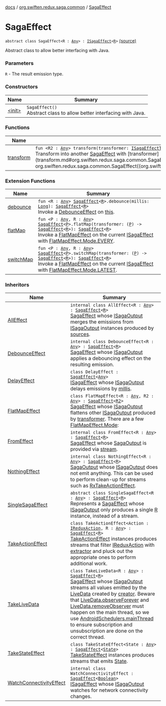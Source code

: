 [docs](../../index.md) / [org.swiften.redux.saga.common](../index.md) / [SagaEffect](./index.md)

# SagaEffect

`abstract class SagaEffect<R : `[`Any`](https://kotlinlang.org/api/latest/jvm/stdlib/kotlin/-any/index.html)`> : `[`ISagaEffect`](../-i-saga-effect.md)`<`[`R`](index.md#R)`>` [(source)](https://github.com/protoman92/KotlinRedux/tree/master/common/common-saga/src/main/kotlin/org/swiften/redux/saga/common/CommonSaga.kt#L103)

Abstract class to allow better interfacing with Java.

### Parameters

`R` - The result emission type.

### Constructors

| Name | Summary |
|---|---|
| [&lt;init&gt;](-init-.md) | `SagaEffect()`<br>Abstract class to allow better interfacing with Java. |

### Functions

| Name | Summary |
|---|---|
| [transform](transform.md) | `fun <R2 : `[`Any`](https://kotlinlang.org/api/latest/jvm/stdlib/kotlin/-any/index.html)`> transform(transformer: `[`ISagaEffectTransformer`](../-i-saga-effect-transformer.md)`<`[`R`](index.md#R)`, `[`R2`](transform.md#R2)`>): `[`SagaEffect`](./index.md)`<`[`R2`](transform.md#R2)`>`<br>Transform into another [SagaEffect](./index.md) with [transformer](transform.md#org.swiften.redux.saga.common.SagaEffect$transform(kotlin.Function1((org.swiften.redux.saga.common.SagaEffect((org.swiften.redux.saga.common.SagaEffect.R)), org.swiften.redux.saga.common.SagaEffect((org.swiften.redux.saga.common.SagaEffect.transform.R2)))))/transformer). |

### Extension Functions

| Name | Summary |
|---|---|
| [debounce](../debounce.md) | `fun <R : `[`Any`](https://kotlinlang.org/api/latest/jvm/stdlib/kotlin/-any/index.html)`> `[`SagaEffect`](./index.md)`<`[`R`](../debounce.md#R)`>.debounce(millis: `[`Long`](https://kotlinlang.org/api/latest/jvm/stdlib/kotlin/-long/index.html)`): `[`SagaEffect`](./index.md)`<`[`R`](../debounce.md#R)`>`<br>Invoke a [DebounceEffect](../-debounce-effect/index.md) on [this](../debounce/-this-.md). |
| [flatMap](../flat-map.md) | `fun <P : `[`Any`](https://kotlinlang.org/api/latest/jvm/stdlib/kotlin/-any/index.html)`, R : `[`Any`](https://kotlinlang.org/api/latest/jvm/stdlib/kotlin/-any/index.html)`> `[`SagaEffect`](./index.md)`<`[`P`](../flat-map.md#P)`>.flatMap(transformer: (`[`P`](../flat-map.md#P)`) -> `[`SagaEffect`](./index.md)`<`[`R`](../flat-map.md#R)`>): `[`SagaEffect`](./index.md)`<`[`R`](../flat-map.md#R)`>`<br>Invoke a [FlatMapEffect](../-flat-map-effect/index.md) on the current [ISagaEffect](../-i-saga-effect.md) with [FlatMapEffect.Mode.EVERY](../-flat-map-effect/-mode/-e-v-e-r-y.md). |
| [switchMap](../switch-map.md) | `fun <P : `[`Any`](https://kotlinlang.org/api/latest/jvm/stdlib/kotlin/-any/index.html)`, R : `[`Any`](https://kotlinlang.org/api/latest/jvm/stdlib/kotlin/-any/index.html)`> `[`SagaEffect`](./index.md)`<`[`P`](../switch-map.md#P)`>.switchMap(transformer: (`[`P`](../switch-map.md#P)`) -> `[`SagaEffect`](./index.md)`<`[`R`](../switch-map.md#R)`>): `[`SagaEffect`](./index.md)`<`[`R`](../switch-map.md#R)`>`<br>Invoke a [FlatMapEffect](../-flat-map-effect/index.md) on the current [ISagaEffect](../-i-saga-effect.md) with [FlatMapEffect.Mode.LATEST](../-flat-map-effect/-mode/-l-a-t-e-s-t.md). |

### Inheritors

| Name | Summary |
|---|---|
| [AllEffect](../-all-effect/index.md) | `internal class AllEffect<R : `[`Any`](https://kotlinlang.org/api/latest/jvm/stdlib/kotlin/-any/index.html)`> : `[`SagaEffect`](./index.md)`<`[`R`](../-all-effect/index.md#R)`>`<br>[SagaEffect](./index.md) whose [ISagaOutput](../-i-saga-output/index.md) merges the emissions from [ISagaOutput](../-i-saga-output/index.md) instances produced by [sources](../-all-effect/sources.md). |
| [DebounceEffect](../-debounce-effect/index.md) | `internal class DebounceEffect<R : `[`Any`](https://kotlinlang.org/api/latest/jvm/stdlib/kotlin/-any/index.html)`> : `[`SagaEffect`](./index.md)`<`[`R`](../-debounce-effect/index.md#R)`>`<br>[SagaEffect](./index.md) whose [ISagaOutput](../-i-saga-output/index.md) applies a debouncing effect on the resulting emission. |
| [DelayEffect](../-delay-effect/index.md) | `class DelayEffect : `[`SagaEffect`](./index.md)`<`[`Any`](https://kotlinlang.org/api/latest/jvm/stdlib/kotlin/-any/index.html)`>`<br>[ISagaEffect](../-i-saga-effect.md) whose [ISagaOutput](../-i-saga-output/index.md) delays emissions by [millis](../-delay-effect/millis.md). |
| [FlatMapEffect](../-flat-map-effect/index.md) | `class FlatMapEffect<R : `[`Any`](https://kotlinlang.org/api/latest/jvm/stdlib/kotlin/-any/index.html)`, R2 : `[`Any`](https://kotlinlang.org/api/latest/jvm/stdlib/kotlin/-any/index.html)`> : `[`SagaEffect`](./index.md)`<`[`R2`](../-flat-map-effect/index.md#R2)`>`<br>[SagaEffect](./index.md) whose [ISagaOutput](../-i-saga-output/index.md) flattens other [ISagaOutput](../-i-saga-output/index.md) produced by [transformer](../-flat-map-effect/transformer.md). There are a few [FlatMapEffect.Mode](../-flat-map-effect/-mode/index.md): |
| [FromEffect](../-from-effect/index.md) | `internal class FromEffect<R : `[`Any`](https://kotlinlang.org/api/latest/jvm/stdlib/kotlin/-any/index.html)`> : `[`SagaEffect`](./index.md)`<`[`R`](../-from-effect/index.md#R)`>`<br>[SagaEffect](./index.md) whose [SagaOutput](../-saga-output/index.md) is provided via [stream](../-from-effect/stream.md). |
| [NothingEffect](../-nothing-effect/index.md) | `internal class NothingEffect<R : `[`Any`](https://kotlinlang.org/api/latest/jvm/stdlib/kotlin/-any/index.html)`> : `[`SagaEffect`](./index.md)`<`[`R`](../-nothing-effect/index.md#R)`>`<br>[SagaOutput](../-saga-output/index.md) whose [ISagaOutput](../-i-saga-output/index.md) does not emit anything. This can be used to perform clean-up for streams such as [RxTakeActionEffect](#). |
| [SingleSagaEffect](../-single-saga-effect/index.md) | `abstract class SingleSagaEffect<R : `[`Any`](https://kotlinlang.org/api/latest/jvm/stdlib/kotlin/-any/index.html)`> : `[`SagaEffect`](./index.md)`<`[`R`](../-single-saga-effect/index.md#R)`>`<br>Represents a [SagaEffect](./index.md) whose [ISagaOutput](../-i-saga-output/index.md) only produces a single [R](../-single-saga-effect/index.md#R) instance, instead of a stream. |
| [TakeActionEffect](../-take-action-effect/index.md) | `class TakeActionEffect<Action : `[`IReduxAction`](../../org.swiften.redux.core/-i-redux-action.md)`, R : `[`Any`](https://kotlinlang.org/api/latest/jvm/stdlib/kotlin/-any/index.html)`> : `[`SagaEffect`](./index.md)`<`[`R`](../-take-action-effect/index.md#R)`>`<br>[TakeActionEffect](../-take-action-effect/index.md) instances produces streams that filter [IReduxAction](../../org.swiften.redux.core/-i-redux-action.md) with [extractor](../-take-action-effect/extractor.md) and pluck out the appropriate ones to perform additional work. |
| [TakeLiveData](../../org.swiften.redux.android.saga.rx.livedata/-take-live-data/index.md) | `class TakeLiveData<R : `[`Any`](https://kotlinlang.org/api/latest/jvm/stdlib/kotlin/-any/index.html)`> : `[`SagaEffect`](./index.md)`<`[`R`](../../org.swiften.redux.android.saga.rx.livedata/-take-live-data/index.md#R)`>`<br>[SagaEffect](./index.md) whose [ISagaOutput](../-i-saga-output/index.md) streams all values emitted by the [LiveData](#) created by [creator](../../org.swiften.redux.android.saga.rx.livedata/-take-live-data/creator.md). Beware that [LiveData.observeForever](#) and [LiveData.removeObserver](#) must happen on the main thread, so we use [AndroidSchedulers.mainThread](#) to ensure subscription and unsubscription are done on the correct thread. |
| [TakeStateEffect](../-take-state-effect/index.md) | `class TakeStateEffect<State : `[`Any`](https://kotlinlang.org/api/latest/jvm/stdlib/kotlin/-any/index.html)`> : `[`SagaEffect`](./index.md)`<`[`State`](../-take-state-effect/index.md#State)`>`<br>[TakeStateEffect](../-take-state-effect/index.md) instances produces streams that emits [State](../-take-state-effect/index.md#State). |
| [WatchConnectivityEffect](../../org.swiften.redux.android.saga.rx.core/-watch-connectivity-effect/index.md) | `internal class WatchConnectivityEffect : `[`SagaEffect`](./index.md)`<`[`Boolean`](https://kotlinlang.org/api/latest/jvm/stdlib/kotlin/-boolean/index.html)`>`<br>[ISagaEffect](../-i-saga-effect.md) whose [ISagaOutput](../-i-saga-output/index.md) watches for network connectivity changes. |
